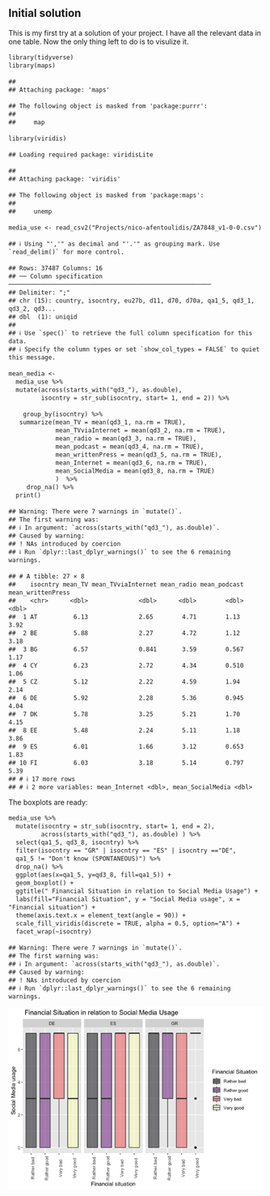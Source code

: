 ## Initial solution

This is my first try at a solution of your project. I have all the
relevant data in one table. Now the only thing left to do is to visulize
it.

    library(tidyverse)
    library(maps)

    ## 
    ## Attaching package: 'maps'

    ## The following object is masked from 'package:purrr':
    ## 
    ##     map

    library(viridis)

    ## Loading required package: viridisLite

    ## 
    ## Attaching package: 'viridis'

    ## The following object is masked from 'package:maps':
    ## 
    ##     unemp

    media_use <- read_csv2("Projects/nico-afentoulidis/ZA7848_v1-0-0.csv")

    ## ℹ Using "','" as decimal and "'.'" as grouping mark. Use `read_delim()` for more control.

    ## Rows: 37487 Columns: 16
    ## ── Column specification ────────────────────────────────────────────────────────
    ## Delimiter: ";"
    ## chr (15): country, isocntry, eu27b, d11, d70, d70a, qa1_5, qd3_1, qd3_2, qd3...
    ## dbl  (1): uniqid
    ## 
    ## ℹ Use `spec()` to retrieve the full column specification for this data.
    ## ℹ Specify the column types or set `show_col_types = FALSE` to quiet this message.

    mean_media <-
      media_use %>% 
      mutate(across(starts_with("qd3_"), as.double),
             isocntry = str_sub(isocntry, start= 1, end = 2)) %>% 

        group_by(isocntry) %>% 
       summarize(mean_TV = mean(qd3_1, na.rm = TRUE),
                 mean_TVviaInternet = mean(qd3_2, na.rm = TRUE),
                 mean_radio = mean(qd3_3, na.rm = TRUE),
                 mean_podcast = mean(qd3_4, na.rm = TRUE),
                 mean_writtenPress = mean(qd3_5, na.rm = TRUE),
                 mean_Internet = mean(qd3_6, na.rm = TRUE),
                 mean_SocialMedia = mean(qd3_8, na.rm = TRUE)
                 )  %>% 
         drop_na() %>% 
      print()

    ## Warning: There were 7 warnings in `mutate()`.
    ## The first warning was:
    ## ℹ In argument: `across(starts_with("qd3_"), as.double)`.
    ## Caused by warning:
    ## ! NAs introduced by coercion
    ## ℹ Run `dplyr::last_dplyr_warnings()` to see the 6 remaining warnings.

    ## # A tibble: 27 × 8
    ##    isocntry mean_TV mean_TVviaInternet mean_radio mean_podcast mean_writtenPress
    ##    <chr>      <dbl>              <dbl>      <dbl>        <dbl>             <dbl>
    ##  1 AT          6.13              2.65        4.71        1.13               3.92
    ##  2 BE          5.88              2.27        4.72        1.12               3.18
    ##  3 BG          6.57              0.841       3.59        0.567              1.17
    ##  4 CY          6.23              2.72        4.34        0.510              1.06
    ##  5 CZ          5.12              2.22        4.59        1.94               2.14
    ##  6 DE          5.92              2.28        5.36        0.945              4.04
    ##  7 DK          5.78              3.25        5.21        1.70               4.15
    ##  8 EE          5.48              2.24        5.11        1.18               3.86
    ##  9 ES          6.01              1.66        3.12        0.653              1.83
    ## 10 FI          6.03              3.18        5.14        0.797              5.39
    ## # ℹ 17 more rows
    ## # ℹ 2 more variables: mean_Internet <dbl>, mean_SocialMedia <dbl>

The boxplots are ready:

    media_use %>%
      mutate(isocntry = str_sub(isocntry, start= 1, end = 2),
             across(starts_with("qd3_"), as.double) ) %>% 
      select(qa1_5, qd3_8, isocntry) %>%
      filter(isocntry == "GR" | isocntry == "ES" | isocntry =="DE", 
      qa1_5 != "Don't know (SPONTANEOUS)") %>%
      drop_na() %>%
      ggplot(aes(x=qa1_5, y=qd3_8, fill=qa1_5)) +
      geom_boxplot() +
      ggtitle(" Financial Situation in relation to Social Media Usage") +
      labs(fill="Financial Situation", y = "Social Media usage", x = "Financial situation") +
      theme(axis.text.x = element_text(angle = 90)) +
      scale_fill_viridis(discrete = TRUE, alpha = 0.5, option="A") +
      facet_wrap(~isocntry)

    ## Warning: There were 7 warnings in `mutate()`.
    ## The first warning was:
    ## ℹ In argument: `across(starts_with("qd3_"), as.double)`.
    ## Caused by warning:
    ## ! NAs introduced by coercion
    ## ℹ Run `dplyr::last_dplyr_warnings()` to see the 6 remaining warnings.

![](jasmin-schels_files/figure-markdown_strict/unnamed-chunk-2-1.png)
